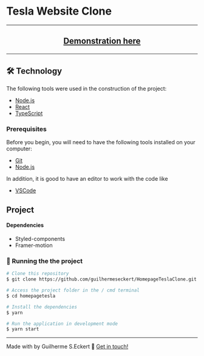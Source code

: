 # **Tesla Website Clone**

---

<h2 align="center" > 

   [Demonstration here](https://uicloneguilherme.netlify.app/)

</h2>


---
 
</div>


## 🛠 Technology

The following tools were used in the construction of the project:

- [Node.js](https://nodejs.org/en/)
- [React](https://pt-br.reactjs.org/)
- [TypeScript](https://www.typescriptlang.org/)
  


### Prerequisites

Before you begin, you will need to have the following tools installed on your computer:

 - [Git](https://git-scm.com) 
 - [Node.js](https://nodejs.org/en/)
  
In addition, it is good to have an editor to work with the code like

 - [VSCode](https://code.visualstudio.com/)


## Project


#### Dependencies


- Styled-components
- Framer-motion


### 🎲 Running the the project

``` bash
# Clone this repository
$ git clone https://github.com/guilhermeseckert/HomepageTeslaClone.git

# Access the project folder in the / cmd terminal
$ cd homepagetesla

# Install the dependencies
$ yarn

# Run the application in development mode
$ yarn start

```



---
Made with by Guilherme S.Eckert :wave: [Get in touch!](https://www.linkedin.com/in/guilherme-eckert/)
